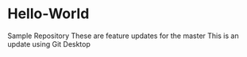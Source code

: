 # Hello-World
Sample Repository
These are feature updates for the master
This is an update using Git Desktop
